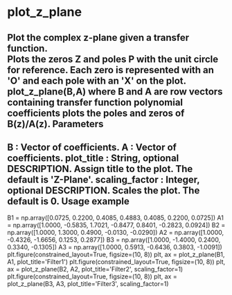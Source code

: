 # plot_z_plane
Plot the complex z-plane given a transfer function.    
Plots the zeros Z and poles P with the unit circle for reference.
Each zero is represented with an 'O' and each pole with an 'X' on the plot.    
plot_z_plane(B,A) where B and A are row vectors containing transfer function
polynomial coefficients plots the poles and zeros of B(z)/A(z).
Parameters
----------
B : Vector of coefficients.
A : Vector of coefficients.
plot_title : String, optional
    DESCRIPTION. Assign title to the plot. The default is 'Z-Plane'.
scaling_factor : Integer, optional
    DESCRIPTION. Scales the plot. The default is 0.
Usage example
-------
B1 = np.array([0.0725, 0.2200, 0.4085, 0.4883, 0.4085,    0.2200, 0.0725])
A1 = np.array([1.0000,  -0.5835,  1.7021, -0.8477, 0.8401, -0.2823,   0.0924])
B2 = np.array([1.0000,  1.3000,   0.4900,  -0.0130,  -0.0290])
A2 = np.array([1.0000,   -0.4326,  -1.6656,   0.1253,  0.2877])
B3 = np.array([1.0000, -1.4000,   0.2400,  0.3340,  -0.1305])
A3 = np.array([1.0000,   0.5913,  -0.6436,  0.3803,  -1.0091])
plt.figure(constrained_layout=True, figsize=(10, 8))
plt, ax = plot_z_plane(B1, A1, plot_title='Filter1')
plt.figure(constrained_layout=True, figsize=(10, 8))
plt, ax = plot_z_plane(B2, A2, plot_title='Filter2', scaling_factor=1)
plt.figure(constrained_layout=True, figsize=(10, 8))
plt, ax = plot_z_plane(B3, A3, plot_title='Filter3', scaling_factor=1)
